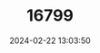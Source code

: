 ---
title: "16799"
category: "Phaenomys ferrugineus"
draft: false
date: 2024-02-22 13:03:50
languages:
  English: ["Rio de Janeiro Arboreal Rat"]
---